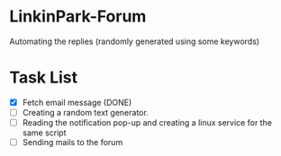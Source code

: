 # LinkinPark-Forum
Automating the replies (randomly generated using some keywords)

# Task List
- [x] Fetch email message (DONE)
- [ ] Creating a random text generator.
- [ ] Reading the notification pop-up and creating a linux service for the same script
- [ ] Sending mails to the forum
